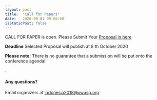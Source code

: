 ```yaml
---
layout: post
title:  "Call for Papers" 
date:   2020-09-01 09:00:00
isStaticPost: false
---
```

CALL FOR PAPER is open. Please Submit Your [Proposal in here](https://s.id/owaspid-cfp-2020)<br>

__Deadline__ Selected Proposal will publish at 8 th October 2020

__Please note:__ There is no guarantee that a submission will be put onto the conference agenda!<br/>

.<br/>

#### Any questions? 
Email organizers at [indonesia2018@owasp.org](mailto:appsec2018@owasp.org)
